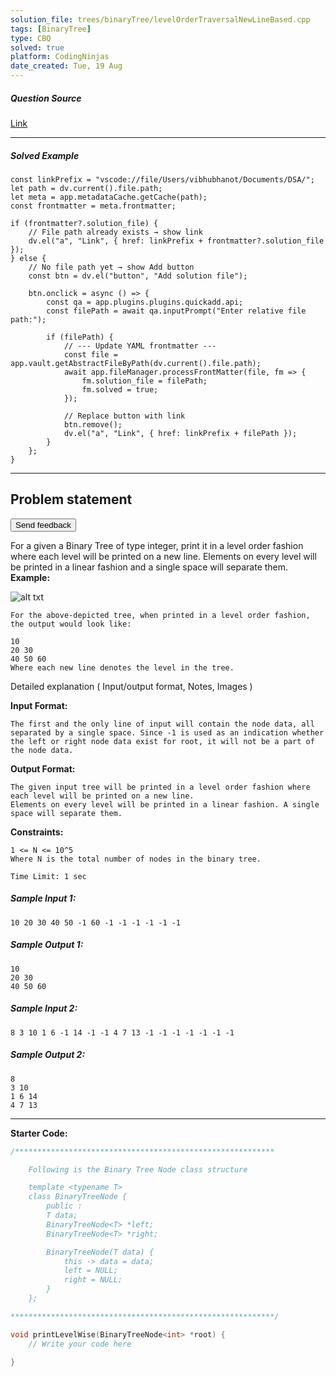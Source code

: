 ```yaml
---
solution_file: trees/binaryTree/levelOrderTraversalNewLineBased.cpp
tags: [BinaryTree]
type: CBQ
solved: true
platform: CodingNinjas
date_created: Tue, 19 Aug
---
```


##### Question Source  
[Link](https://classroom.codingninjas.com/app/classroom/me/13774/content/250061/offering/3394219/problem/353?leftPanelTabValue=PROBLEM)

---

##### Solved Example  
```dataviewjs
const linkPrefix = "vscode://file/Users/vibhubhanot/Documents/DSA/";
let path = dv.current().file.path;
let meta = app.metadataCache.getCache(path);
const frontmatter = meta.frontmatter;

if (frontmatter?.solution_file) {
    // File path already exists → show link
    dv.el("a", "Link", { href: linkPrefix + frontmatter?.solution_file });
} else {
    // No file path yet → show Add button
    const btn = dv.el("button", "Add solution file");

    btn.onclick = async () => {
        const qa = app.plugins.plugins.quickadd.api;
        const filePath = await qa.inputPrompt("Enter relative file path:");

        if (filePath) {
            // --- Update YAML frontmatter ---
            const file = app.vault.getAbstractFileByPath(dv.current().file.path);
            await app.fileManager.processFrontMatter(file, fm => {
                fm.solution_file = filePath;
                fm.solved = true;
            });

            // Replace button with link
            btn.remove();
            dv.el("a", "Link", { href: linkPrefix + filePath });
        }
    };
}
```

---


## Problem statement
<ninjas-problems-ui-send-feedback-button><button>Send feedback</button></ninjas-problems-ui-send-feedback-button>

For a given a Binary Tree of type integer, print it in a level order fashion where each level will be printed on a new line. Elements on every level will be printed in a linear fashion and a single space will separate them.
**Example:**

![alt txt](https://files.codingninjas.in/seventypercent-4796.png)

```
For the above-depicted tree, when printed in a level order fashion, the output would look like:

10
20 30 
40 50 60
Where each new line denotes the level in the tree.
```

Detailed explanation ( Input/output format, Notes, Images )

**Input Format:**

```
The first and the only line of input will contain the node data, all separated by a single space. Since -1 is used as an indication whether the left or right node data exist for root, it will not be a part of the node data.
```
**Output Format:**

```
The given input tree will be printed in a level order fashion where each level will be printed on a new line. 
Elements on every level will be printed in a linear fashion. A single space will separate them.
```

**Constraints:**

```
1 <= N <= 10^5
Where N is the total number of nodes in the binary tree.

Time Limit: 1 sec
```

##### Sample Input 1:

```
10 20 30 40 50 -1 60 -1 -1 -1 -1 -1 -1 
```

##### Sample Output 1:

```
10 
20 30 
40 50 60 
```

##### Sample Input 2:

```
8 3 10 1 6 -1 14 -1 -1 4 7 13 -1 -1 -1 -1 -1 -1 -1
```

##### Sample Output 2:

```
8 
3 10 
1 6 14 
4 7 13 
```

---

**Starter Code:**

```cpp
/**********************************************************

	Following is the Binary Tree Node class structure

	template <typename T>
	class BinaryTreeNode {
    	public : 
    	T data;
    	BinaryTreeNode<T> *left;
    	BinaryTreeNode<T> *right;

    	BinaryTreeNode(T data) {
        	this -> data = data;
        	left = NULL;
        	right = NULL;
    	}
	};

***********************************************************/

void printLevelWise(BinaryTreeNode<int> *root) {
    // Write your code here
    
}
```

